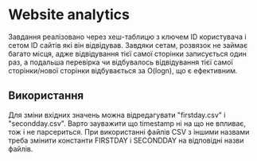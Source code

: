 # Website analytics
Завдання реалізовано через хеш-таблицю з ключем ID користувача і сетом ID сайтів які він відвідував. Завдяки сетам, розвязок не займає багато місця, адже відвідування тієї самої сторінки записується
один раз, а подальша перевірка чи відбувалось відвідування тієї самої сторінки/нової сторінки відбувається за O(logn), що є ефективним.
## Використання
Для зміни вхідних значень можна відредагувати "firstday.csv" і "secondday.csv". Варто зауважити що timestamp ні на що не впливає, тож і не парсериться. При використанні файлів CSV з іншими назвами
треба змінити константи FIRSTDAY і SECONDDAY на відповідні назви файлів.
